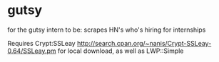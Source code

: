 gutsy
=====

for the gutsy intern to be: scrapes HN's who's hiring for internships

Requires Crypt:SSLeay http://search.cpan.org/~nanis/Crypt-SSLeay-0.64/SSLeay.pm for local download, as well as LWP::Simple
